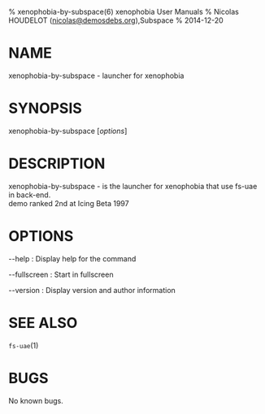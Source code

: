 % xenophobia-by-subspace(6) xenophobia User Manuals
% Nicolas HOUDELOT (nicolas@demosdebs.org),Subspace
% 2014-12-20

# NAME
xenophobia-by-subspace - launcher for xenophobia

# SYNOPSIS
xenophobia-by-subspace [*options*]

# DESCRIPTION
xenophobia-by-subspace - is the launcher for xenophobia that use fs-uae in back-end.  
demo ranked 2nd at Icing Beta 1997

# OPTIONS
\--help
:   Display help for the command

\--fullscreen
:   Start in fullscreen

\--version
:   Display version and author information

# SEE ALSO
`fs-uae`(1)

# BUGS
No known bugs.
